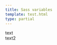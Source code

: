 ```yaml
---
title: Sass variables
template: test.html
type: partial
---
```


<div class="wrapper">
    <div class="col col--md--10">
        text
    </div>
    <div class="col col--md--10">
            text2
    </div>
</div>